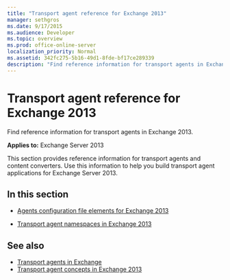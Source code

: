 ```yaml
---
title: "Transport agent reference for Exchange 2013"
manager: sethgros
ms.date: 9/17/2015
ms.audience: Developer
ms.topic: overview
ms.prod: office-online-server
localization_priority: Normal
ms.assetid: 342fc275-5b16-49d1-8fde-bf17ce289339
description: "Find reference information for transport agents in Exchange 2013."
---
```


# Transport agent reference for Exchange 2013

Find reference information for transport agents in Exchange 2013.
  
**Applies to:** Exchange Server 2013 
  
This section provides reference information for transport agents and content converters. Use this information to help you build transport agent applications for Exchange Server 2013.
  
## In this section

- [Agents configuration file elements for Exchange 2013](agents-configuration-file-elements-for-exchange-2013.md)
    
- [Transport agent namespaces in Exchange 2013](transport-agent-namespaces-in-exchange-2013.md)
    
## See also

- [Transport agents in Exchange](transport-agents-in-exchange-2013.md)
- [Transport agent concepts in Exchange 2013](transport-agent-concepts-in-exchange-2013.md)

